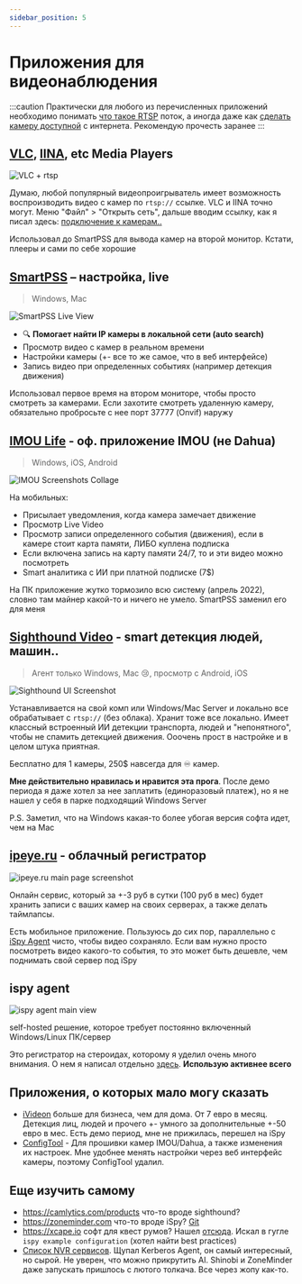 ```yaml
---
sidebar_position: 5
---
```


# Приложения для видеонаблюдения


:::caution
Практически для любого из перечисленных приложений необходимо понимать [что такое RTSP](../connection.md) поток, а иногда даже как [сделать камеру доступной](../expose.md) с интернета. Рекомендую прочесть заранее
:::

## [VLC](https://www.videolan.org/vlc/), [IINA](https://iina.io), etc Media Players

![VLC + rtsp](https://i.imgur.com/GXFSZ6m.png)

Думаю, любой популярный видеопроигрыватель имеет возможность воспроизводить видео с камер по `rtsp://` ссылке. VLC и IINA точно могут. Меню "Файл" > "Открыть сеть", дальше вводим ссылку, как я писал здесь: [подключение к камерам..](../connection.md)

Использовал до SmartPSS для вывода камер на второй монитор. Кстати, плееры и сами по себе хорошие

## [SmartPSS](https://dahuawiki.com/SmartPSS) – настройка, live

> Windows, Mac

![SmartPSS Live View](https://i.imgur.com/mOtNuq9.png)

- 🔍 **Помогает найти IP камеры в локальной сети (auto search)**
- Просмотр видео с камер в реальном времени
- Настройки камеры (+- все то же самое, что в веб интерфейсе)
- Запись видео при определенных событиях (например детекция движения)

Использовал первое время на втором мониторе, чтобы просто смотреть за камерами. Если захотите смотреть удаленную камеру, обязательно пробросьте с нее порт 37777 (Onvif) наружу

## [IMOU Life](https://www.imoulife.com/uk/support/download/app) - оф. приложение IMOU (не Dahua)

> Windows, iOS, Android

![IMOU Screenshots Collage](https://i.imgur.com/hNsgqcU.jpg)

На мобильных:

- Присылает уведомления, когда камера замечает движение
- Просмотр Live Video
- Просмотр записи определенного события (движения), если в камере стоит карта памяти, ЛИБО куплена подписка
- Если включена запись на карту памяти 24/7, то и эти видео можно посмотреть
- Smart аналитика с ИИ при платной подписке (7$)

На ПК приложение жутко тормозило всю систему (апрель 2022), словно там майнер какой-то и ничего не умело. SmartPSS заменил его для меня

## [Sighthound Video](https://www.sighthound.com/products/sighthound-video) - smart детекция людей, машин..

> Агент только Windows, Mac 😢, просмотр с Android, iOS

![Sighthound UI Screenshot](https://i.imgur.com/uDu6TX5.png)

Устанавливается на свой комп или Windows/Mac Server и локально все обрабатывает с `rtsp://` (без облака). Хранит тоже все локально. Имеет классный встроенный ИИ детекции транспорта, людей и "непонятного", чтобы не спамить детекцией движения. Ооочень прост в настройке и в целом штука приятная.

Бесплатно для 1 камеры, 250$ навсегда для ♾️ камер.

**Мне действительно нравилась и нравится эта прога**. После демо периода я даже хотел за нее заплатить (единоразовый платеж), но я не нашел у себя в парке подходящий Windows Server

P.S. Заметил, что на Windows какая-то более убогая версия софта идет, чем на Mac

## [ipeye.ru](https://ipeye.ru) - облачный регистратор

![ipeye.ru main page screenshot](https://i.imgur.com/mEVzQgh.png)

Онлайн сервис, который за +-3 руб в сутки (100 руб в мес) будет хранить записи с ваших камер на своих серверах, а также делать таймлапсы.

Есть мобильное приложение. Пользуюсь до сих пор, параллельно с [iSpy Agent](ispy.md) чисто, чтобы видео сохраняло. Если вам нужно просто посмотреть видео какого-то события, то это может быть дешевле, чем поднимать свой сервер под iSpy

## ispy agent

![ispy agent main view](https://i.imgur.com/dDUsb3F.png)

self-hosted решение, которое требует постоянно включенный Windows/Linux ПК/сервер

Это регистратор на стероидах, которому я уделил очень много внимания. О нем я написал отдельно [здесь](ispy.md). **Использую активнее всего**

## Приложения, о которых мало могу сказать

- [iVideon](https://my.ivideon.com/) больше для бизнеса, чем для дома. От 7 евро в месяц. Детекция лиц, людей и прочего +- умного за дополнительные +-50 евро в мес. Есть демо период, мне не прижилась, перешел на iSpy
- [ConfigTool](https://dahuawiki.com/ConfigTool) - Для прошивки камер IMOU/Dahua, а также изменения их настроек. Мне удобнее менять настройки через веб интерфейс камеры, поэтому ConfigTool удалил.


## Еще изучить самому

- https://camlytics.com/products что-то вроде sighthound?
- https://zoneminder.com что-то вроде iSpy? [Git](https://github.com/ZoneMinder/ZoneMinder/)
- https://xcape.io софт для квест румов? Нашел [отсюда](https://xcape.io/public/documentation/en/room/AddanexternalapplicationiSpy.html). Искал в гугле `ispy example configuration` (хотел найти best practices)
- [Список NVR сервисов](https://medevel.com/10-cctv-open-source-solutions/). Щупал Kerberos Agent, он самый интересный, но сырой. Не уверен, что можно прикрутить AI. Shinobi и ZoneMinder даже запускать пришлось с лютого толкача. Все через жопу как-то.
